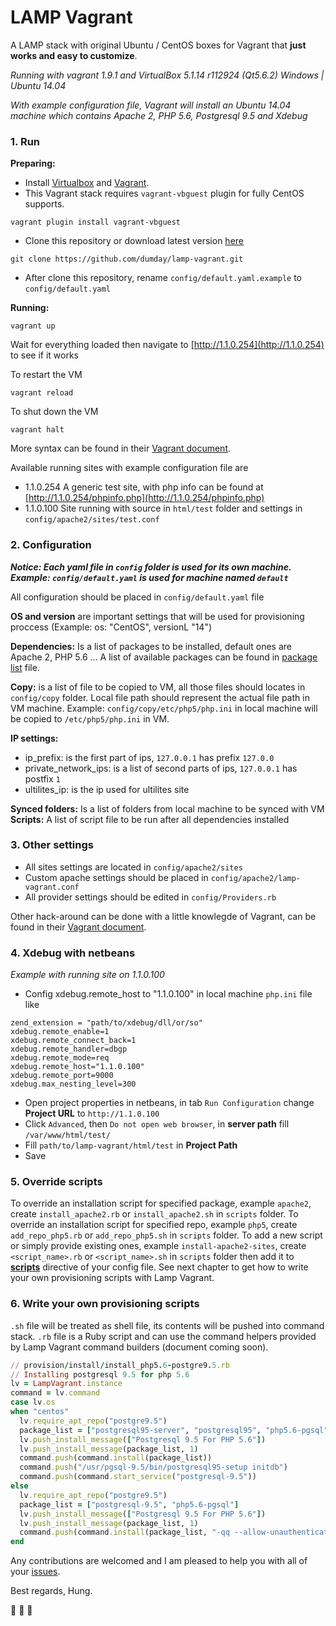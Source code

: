 # LAMP Vagrant

A LAMP stack with original Ubuntu / CentOS boxes for Vagrant that **just works and easy to customize**.

*Running with vagrant 1.9.1 and VirtualBox 5.1.14 r112924 (Qt5.6.2) Windows | Ubuntu 14.04*

*With example configuration file, Vagrant will install an Ubuntu 14.04 machine which contains Apache 2, PHP 5.6, Postgresql 9.5 and Xdebug*

### 1. Run

**Preparing:**
- Install [Virtualbox](https://www.virtualbox.org/wiki/Downloads) and [Vagrant](https://www.vagrantup.com/downloads.html).
- This Vagrant stack requires `vagrant-vbguest` plugin for fully CentOS supports.
```shell
vagrant plugin install vagrant-vbguest
```
- Clone this repository or download latest version [here](https://codeload.github.com/dumday/lamp-vagrant/zip/master)
```
git clone https://github.com/dumday/lamp-vagrant.git
```
- After clone this repository, rename `config/default.yaml.example` to `config/default.yaml`

**Running:**
```shell
vagrant up
```
Wait for everything loaded then navigate to [http://1.1.0.254](http://1.1.0.254) to see if it works

To restart the VM
```shell
vagrant reload
```
To shut down the VM
```shell
vagrant halt
```

More syntax can be found in their [Vagrant document](https://www.vagrantup.com/docs/cli/).

Available running sites with example configuration file are

- 1.1.0.254 A generic test site, with php info can be found at [http://1.1.0.254/phpinfo.php](http://1.1.0.254/phpinfo.php)
- 1.1.0.100 Site running with source in `html/test` folder and settings in `config/apache2/sites/test.conf`

### 2. Configuration

_**Notice: Each yaml file in `config` folder is used for its own machine. Example: `config/default.yaml` is used for machine named `default`**_

All configuration should be placed in `config/default.yaml` file

**OS and version** are important settings that will be used for provisioning proccess (Example: os: "CentOS", versionL "14")

**Dependencies:** Is a list of packages to be installed, default ones are Apache 2, PHP 5.6 ... A list of available packages can be found in [package list](PACKAGES.md) file.

**Copy:** is a list of file to be copied to VM, all those files should locates in `config/copy` folder. Local file path should represent the actual file path in VM machine. Example: `config/copy/etc/php5/php.ini` in local machine will be copied to `/etc/php5/php.ini` in VM.

**IP settings:**
- ip_prefix: is the first part of ips, `127.0.0.1` has prefix `127.0.0`
- private_network_ips: is a list of second parts of ips, `127.0.0.1` has postfix `1`
- ultilites_ip: is the ip used for ultilites site

**Synced folders:** Is a list of folders from local machine to be synced with VM
**Scripts:** A list of script file to be run after all dependencies installed

### 3. Other settings

-	All sites settings are located in `config/apache2/sites`
-	Custom apache settings should be placed in `config/apache2/lamp-vagrant.conf`
- All provider settings should be edited in `config/Providers.rb`

Other hack-around can be done with a little knowlegde of Vagrant, can be found in their [Vagrant document](https://www.vagrantup.com/docs/).

### 4. Xdebug with netbeans

*Example with running site on 1.1.0.100*

- Config xdebug.remote_host to "1.1.0.100" in local machine `php.ini` file like

```
zend_extension = "path/to/xdebug/dll/or/so"
xdebug.remote_enable=1
xdebug.remote_connect_back=1
xdebug.remote_handler=dbgp
xdebug.remote_mode=req
xdebug.remote_host="1.1.0.100"
xdebug.remote_port=9000
xdebug.max_nesting_level=300
```

- Open project properties in netbeans, in tab `Run Configuration` change **Project URL** to `http://1.1.0.100`
- Click `Advanced`, then `Do not open web browser`, in **server path** fill `/var/www/html/test/`
- Fill `path/to/lamp-vagrant/html/test` in **Project Path**
- Save

### 5. Override scripts
To override an installation script for specified package, example `apache2`, create `install_apache2.rb` or `install_apache2.sh` in `scripts` folder.
To override an installation script for specified repo, example `php5`, create `add_repo_php5.rb` or `add_repo_php5.sh` in `scripts` folder.
To add a new script or simply provide existing ones, example `install-apache2-sites`, create `<script_name>.rb` or `<script_name>.sh` in `scripts` folder then add it to [**scripts**](#2-configuration) directive of your config file.
See next chapter to get how to write your own provisioning scripts with Lamp Vagrant.

### 6. Write your own provisioning scripts
`.sh` file will be treated as shell file, its contents will be pushed into command stack.
`.rb` file is a Ruby script and can use the command helpers provided by Lamp Vagrant command builders (document coming soon).

```ruby
// provision/install/install_php5.6-postgre9.5.rb
// Installing postgresql 9.5 for php 5.6
lv = LampVagrant.instance
command = lv.command
case lv.os
when "centos"
  lv.require_apt_repo("postgre9.5")
  package_list = ["postgresql95-server", "postgresql95", "php5.6-pgsql"]
  lv.push_install_message(["Postgresql 9.5 For PHP 5.6"])
  lv.push_install_message(package_list, 1)
  command.push(command.install(package_list))
  command.push("/usr/pgsql-9.5/bin/postgresql95-setup initdb")
  command.push(command.start_service("postgresql-9.5"))
else
  lv.require_apt_repo("postgre9.5")
  package_list = ["postgresql-9.5", "php5.6-pgsql"]
  lv.push_install_message(["Postgresql 9.5 For PHP 5.6"])
  lv.push_install_message(package_list, 1)
  command.push(command.install(package_list, "-qq --allow-unauthenticated"))
end
```

Any contributions are welcomed and I am pleased to help you with all of your [issues](https://github.com/dumday/lamp-vagrant/issues).

Best regards,
Hung.

:beer: :beer: :beer:
